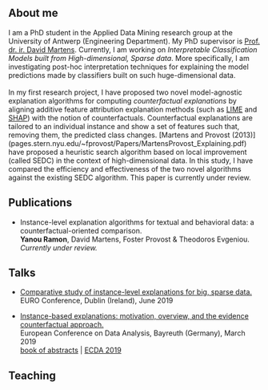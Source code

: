 ## About me

I am a PhD student in the Applied Data Mining research group at the University of Antwerp (Engineering Department). My PhD supervisor is [Prof. dr. ir. David Martens](https://www.uantwerpen.be/nl/personeel/david-martens/). Currently, I am working on *Interpretable Classification Models built from High-dimensional, Sparse data*. More specifically, I am investigating post-hoc interpretation techniques for explaining the model predictions made by classifiers built on such huge-dimensional data. <br/> <br/> In my first research project, I have proposed two novel model-agnostic explanation algorithms for computing *counterfactual explanations* by aligning additive feature attribution explanation methods (such as [LIME](https://arxiv.org/pdf/1602.04938v1.pdf) and [SHAP](https://arxiv.org/pdf/1705.07874.pdf)) with the notion of counterfactuals. Counterfactual explanations are tailored to an individual instance and show a set of features such that, removing them, the predicted class changes. [Martens and Provost (2013)] (pages.stern.nyu.edu/~fprovost/Papers/MartensProvost_Explaining.pdf) have proposed a heuristic search algorithm based on local improvement (called SEDC) in the context of high-dimensional data. In this study, I have compared the efficiency and effectiveness of the two novel algorithms against the existing SEDC algorithm. This paper is currently under review.

## Publications

* Instance-level explanation algorithms for textual and behavioral data: a counterfactual-oriented comparison. <br/> **Yanou Ramon**, David Martens, Foster Provost & Theodoros Evgeniou. <br/> *Currently under review.*


## Talks

* [Comparative study of instance-level explanations for big, sparse data.](https://yramon.github.io/files/EURO_presentation_Dublin_June19_YanouRamon.pdf) <br/> EURO Conference, Dublin (Ireland), June 2019

* [Instance-based explanations: motivation, overview, and the evidence counterfactual approach.](https://yramon.github.io/files/ECDA_presentation_Bayreuth_YanouRamon.pdf) <br/> European Conference on Data Analysis, Bayreuth (Germany), March 2019 <br/> [book of abstracts](http://www.gfkl.org/ecda2019/wp-content/uploads/sites/7/2019/03/Book_of_Abstracts_FINAL.pdf) | [ECDA 2019](http://www.gfkl.org/ecda2019/)

## Teaching


